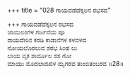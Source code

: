+++
title = "028 ಗಾಯವಡೆದೆಕ್ಕಲನ ರಭಸದ"

+++
ಗಾಯವಡೆದೆಕ್ಕಲನ ರಭಸದ  
ಜಾಯಿಲಂಗಳ ಗರ್ಜನೆಯ ಪೂ  
ರಾಯದೇರಿನ ಕರಡಿ ಕಾಡಾನೆಗಳ ಕಳವಳದ   
ನೋಯಲೊರಲುವ ಶರಭ ಸಿಂಹ ಲು  
ಲಾಯ ವೃಕ ಶಾರ್ದೂಲ ಶಶ ಗೋ   
ಮಾಯು ಮೊದಲಾದಖಿಳ ಮೃಗರವ ತುಂಬಿತಂಬರವ       ॥28॥